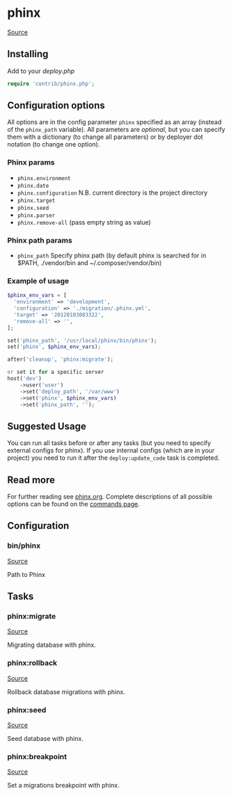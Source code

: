 <!-- DO NOT EDIT THIS FILE! -->
<!-- Instead edit contrib/phinx.php -->
<!-- Then run bin/docgen -->

# phinx

[Source](/contrib/phinx.php)



## Installing

Add to your _deploy.php_

```php
require 'contrib/phinx.php';
```

## Configuration options

All options are in the config parameter `phinx` specified as an array (instead of the `phinx_path` variable).
All parameters are *optional*, but you can specify them with a dictionary (to change all parameters)
or by deployer dot notation (to change one option).

### Phinx params

- `phinx.environment`
- `phinx.date`
- `phinx.configuration` N.B. current directory is the project directory
- `phinx.target`
- `phinx.seed`
- `phinx.parser`
- `phinx.remove-all` (pass empty string as value)

### Phinx path params

- `phinx_path` Specify phinx path (by default phinx is searched for in $PATH, ./vendor/bin and ~/.composer/vendor/bin)

### Example of usage

```php
$phinx_env_vars = [
  'environment' => 'development',
  'configuration' => './migration/.phinx.yml',
  'target' => '20120103083322',
  'remove-all' => '',
];

set('phinx_path', '/usr/local/phinx/bin/phinx');
set('phinx', $phinx_env_vars);

after('cleanup', 'phinx:migrate');

or set it for a specific server
host('dev')
    ->user('user')
    ->set('deploy_path', '/var/www')
    ->set('phinx', $phinx_env_vars)
    ->set('phinx_path', '');
```

## Suggested Usage

You can run all tasks before or after any
tasks (but you need to specify external configs for phinx).
If you use internal configs (which are in your project) you need
to run it after the `deploy:update_code` task is completed.

## Read more

For further reading see [phinx.org](https://phinx.org). Complete descriptions of all possible options can be found on the [commands page](http://docs.phinx.org/en/latest/commands.html).



## Configuration
### bin/phinx
[Source](https://github.com/deployphp/deployer/blob/master/contrib/phinx.php#L87)

Path to Phinx




## Tasks

### phinx:migrate
[Source](https://github.com/deployphp/deployer/blob/master/contrib/phinx.php#L154)

Migrating database with phinx.




### phinx:rollback
[Source](https://github.com/deployphp/deployer/blob/master/contrib/phinx.php#L176)

Rollback database migrations with phinx.




### phinx:seed
[Source](https://github.com/deployphp/deployer/blob/master/contrib/phinx.php#L198)

Seed database with phinx.




### phinx:breakpoint
[Source](https://github.com/deployphp/deployer/blob/master/contrib/phinx.php#L219)

Set a migrations breakpoint with phinx.




